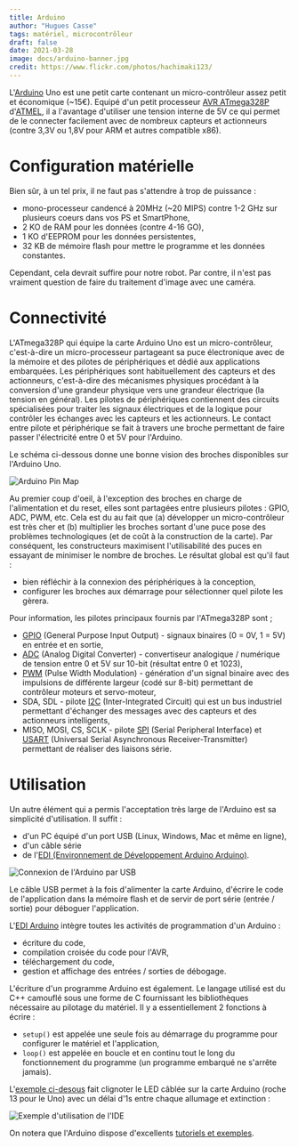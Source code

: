 ```yaml
---
title: Arduino
author: "Hugues Casse"
tags: matériel, microcontrôleur
draft: false
date: 2021-03-28
image: docs/arduino-banner.jpg
credit: https://www.flickr.com/photos/hachimaki123/
---
```


L'[Arduino](https://www.arduino.cc/) Uno est une petit carte contenant un micro-contrôleur assez petit et économique (~15€). Equipé d'un petit processeur [AVR ATmega328P](http://ww1.microchip.com/downloads/en/DeviceDoc/Atmel-42735-8-bit-AVR-Microcontroller-ATmega328-328P_Datasheet.pdf) d'[ATMEL](http://www.microchip.com/), il a l'avantage d'utiliser une tension interne de 5V ce qui permet de le connecter facilement avec de nombreux capteurs et actionneurs (contre 3,3V ou 1,8V pour ARM et autres compatible x86).

# Configuration matérielle

Bien sûr, à un tel prix, il ne faut pas s'attendre à trop de puissance :

* mono-processeur candencé à 20MHz (~20 MIPS) contre 1-2 GHz sur plusieurs coeurs dans vos PS et SmartPhone,
* 2 KO de RAM pour les données (contre 4-16 GO),
* 1 KO d'EEPROM pour les données persistentes,
* 32 KB de mémoire flash pour mettre le programme et les données constantes.

Cependant, cela devrait suffire pour notre robot. Par contre, il n'est pas vraiment question de faire du traitement d'image avec une caméra.


# Connectivité

L'ATmega328P qui équipe la carte Arduino Uno est un micro-contrôleur, c'est-à-dire un micro-processeur partageant sa puce électronique avec de la mémoire et des pilotes de périphériques et dédié aux applications embarquées. Les périphériques sont habituellement des capteurs et des actionneurs, c'est-à-dire des mécanismes physiques procédant à la conversion d'une grandeur physique vers une grandeur électrique (la tension en général). Les pilotes de périphériques contiennent des circuits spécialisées pour traiter les signaux électriques et de la logique pour contrôler les échanges avec les capteurs et les actionneurs. Le contact entre pilote et périphérique se fait à travers une broche permettant de faire passer l'électricité entre 0 et 5V pour l'Arduino.

Le schéma ci-dessous donne une bonne vision des broches disponibles sur l'Arduino Uno.

![Arduino Pin Map](../arduino-map.png)

Au premier coup d'oeil, à l'exception des broches en charge de l'alimentation et du reset, elles sont partagées entre plusieurs pilotes : GPIO, ADC, PWM, etc. Cela est du au fait que (a) développer un micro-contrôleur est très cher et (b) multiplier les broches sortant d'une puce pose des problèmes technologiques (et de coût à la construction de la carte). Par conséquent, les constructeurs maximisent l'utilisabilité des puces en essayant de minimiser le nombre de broches. Le résultat global est qu'il faut :

* bien réfléchir à la connexion des périphériques à la conception,
* configurer les broches aux démarrage pour sélectionner quel pilote les gèrera.

Pour information, les pilotes principaux fournis par l'ATmega328P sont ;

* [GPIO](https://fr.wikipedia.org/wiki/General_Purpose_Input/Output) (General Purpose Input Output) - signaux binaires (0 = 0V, 1 = 5V) en entrée et en sortie,
* [ADC](https://fr.wikipedia.org/wiki/Convertisseur_analogique-num%C3%A9rique) (Analog Digital Converter) - convertiseur analogique / numérique de tension entre 0 et 5V sur 10-bit (résultat entre 0 et 1023),
* [PWM](https://fr.wikipedia.org/wiki/Modulation_de_largeur_d'impulsion) (Pulse Width Modulation) - génération d'un signal binaire avec des impulsions de différente largeur (codé sur 8-bit) permettant de contrôleur moteurs et servo-moteur,
* SDA, SDL - pilote [I2C](https://fr.wikipedia.org/wiki/I2C) (Inter-Integrated Circuit) qui est un bus industriel permettant d'échanger des messages avec des capteurs et des actionneurs intelligents,
* MISO, MOSI, CS, SCLK - pilote [SPI](https://fr.wikipedia.org/wiki/Serial_Peripheral_Interface) (Serial Peripheral Interface) et [USART](https://fr.wikipedia.org/wiki/UART) (Universal Serial Asynchronous Receiver-Transmitter) permettant de réaliser des liaisons série.


# Utilisation

Un autre élément qui a permis l'acceptation très large de l'Arduino est sa simplicité d'utilisation. Il suffit :

* d'un PC équipé d'un port USB (Linux, Windows, Mac et même en ligne),
* d'un câble série
* de l'[EDI (Environnement de Développement Arduino Arduino)](https://www.arduino.cc/en/Main/Software).

![Connexion de l'Arduino par USB](../connect.png)

Le câble USB permet à la fois d'alimenter la carte Arduino, d'écrire le code de l'application dans la mémoire flash et de servir de port série (entrée / sortie) pour déboguer l'application.

L'[EDI Arduino](https://www.arduino.cc/en/Main/Software) intègre toutes les activités de programmation d'un Arduino :

* écriture du code,
* compilation croisée du code pour l'AVR,
* téléchargement du code,
* gestion et affichage des entrées / sorties de débogage.

L'écriture d'un programme Arduino est également. Le langage utilisé est du C++ camouflé sous une forme de C fournissant les bibliothèques nécessaire au pilotage du matériel. Il y a essentiellement 2 fonctions à écrire :

* `setup()` est appelée une seule fois au démarrage du programme pour configurer le matériel et l'application,
* `loop()` est appelée en boucle et en continu tout le long du fonctionnement du programme (un programme embarqué ne s'arrête jamais).

L'[exemple ci-desous](https://www.arduino.cc/en/Tutorial/Blink) fait clignoter le LED câblée sur la carte Arduino (roche 13 pour le Uno) avec un délai d'1s entre chaque allumage et extinction :

![Exemple d'utilisation de l'IDE](../ide.png)

On notera que l'Arduino dispose d'excellents [tutoriels et exemples](https://www.arduino.cc/en/Tutorial/HomePage).

